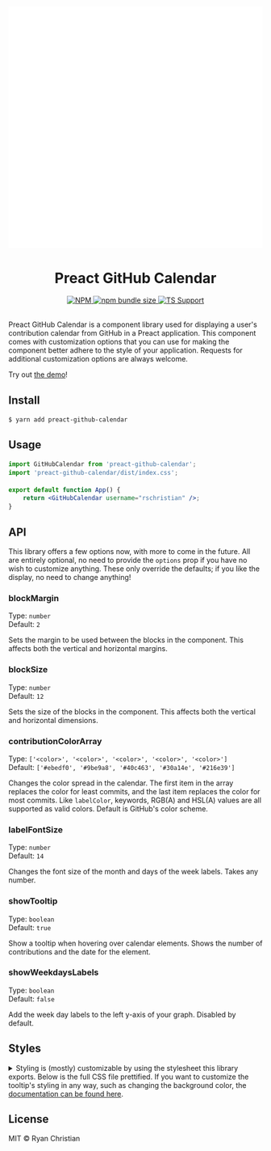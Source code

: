 <div align="center">
  <img src="https://github.com/rschristian/preact-github-calendar/blob/master/media/carbon.svg" alt="Preact GitHub Calendar Usage Example" width="600" />
</div>

<h1 align="center">Preact GitHub Calendar</h1>

<div align="center">
    <a href="https://github.com/rschristian/preact-github-calendar/blob/master/LICENSE">
        <img
            alt="NPM"
            src="https://img.shields.io/npm/l/preact-github-calendar?color=brightgreen"
        />
    </a>
    <a href="https://bundlephobia.com/result?p=preact-github-calendar">
        <img
            alt="npm bundle size"
            src="https://img.shields.io/bundlephobia/minzip/preact-github-calendar?color=brightgreen"
        />
    </a>
    <a href="https://npmjs.org/package/preact-github-calendar">
        <img
            alt="TS Support"
            src="https://img.shields.io/npm/types/preact-github-calendar?color=brightgreen"
        />
    </a>
</div>

<br />

Preact GitHub Calendar is a component library used for displaying a user's contribution calendar from GitHub in a Preact application. This component comes with customization options that you can use for making the component better adhere to the style of your application. Requests for additional customization options are always welcome.

Try out [the demo](https://rschristian.github.io/preact-github-calendar)!

## Install

```
$ yarn add preact-github-calendar
```

## Usage

```jsx
import GitHubCalendar from 'preact-github-calendar';
import 'preact-github-calendar/dist/index.css';

export default function App() {
    return <GitHubCalendar username="rschristian" />;
}
```

## API

This library offers a few options now, with more to come in the future. All are entirely optional, no need to provide the `options` prop if you have no wish to customize anything. These only override the defaults; if you like the display, no need to change anything!

### blockMargin

Type: `number`<br/>
Default: `2`

Sets the margin to be used between the blocks in the component. This affects both the vertical and horizontal margins.

### blockSize

Type: `number`<br/>
Default: `12`

Sets the size of the blocks in the component. This affects both the vertical and horizontal dimensions.

### contributionColorArray

Type: `['<color>', '<color>', '<color>', '<color>', '<color>']`<br/>
Default: `['#ebedf0', '#9be9a8', '#40c463', '#30a14e', '#216e39']`

Changes the color spread in the calendar. The first item in the array replaces the color for least commits, and the last item replaces the color for most commits. Like `labelColor`, keywords, RGB(A) and HSL(A) values are all supported as valid colors. Default is GitHub's color scheme.

### labelFontSize

Type: `number`<br/>
Default: `14`

Changes the font size of the month and days of the week labels. Takes any number.

### showTooltip

Type: `boolean`<br/>
Default: `true`

Show a tooltip when hovering over calendar elements. Shows the number of contributions and the date for the element.

### showWeekdaysLabels

Type: `boolean`<br/>
Default: `false`

Add the week day labels to the left y-axis of your graph. Disabled by default.

## Styles

<details>
  <summary>Styling is (mostly) customizable by using the stylesheet this library exports. Below is the full CSS file prettified. If you want to customize the tooltip's styling in any way, such as changing the background color, the <a href="https://github.com/rschristian/preact-hint">documentation can be found here</a>.</summary><br />

```
@import '~preact-hint/dist/index.css';

.github-calendar__graph {
  padding: 0.5rem;
}

.github-calendar__graph rect {
  outline: 1px solid rgba(27, 31, 35, 0.04);
  outline-offset: -1px;
}

.github-calendar__graph-label {
  fill: #000;
}

.github-calendar__graph-footer {
  font-size: 11px;
  overflow-y: auto;
}

.github-calendar__graph-legend {
  display: inline-block;
  margin: 0 5px;
  position: relative;
  padding-left: 0;
  bottom: -1px;
}

.github-calendar__graph-legend-item {
  display: inline-block;
  box-shadow: inset 0 0 0 1px rgba(27, 31, 35, 0.04);
  border-radius: 2px;
}

.github-calendar__graph-legend-item:not(:last-child) {
  margin-right: 0.17rem;
}

.github-calendar__footer {
  padding: 15px 10px;
  text-align: center;
  border-top: 1px solid #ddd;
  font-size: 11px;
}

.github-calendar__footer-contribution-count {
  font-weight: 300;
  line-height: 1.3em;
  font-size: 24px;
  display: block;
}

.github-calendar__error {
  text-align: center;
}
```

</details>

## License

MIT © Ryan Christian
